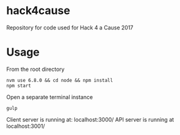 # hack4cause
Repository for code used for Hack 4 a Cause 2017

# Usage

From the root directory

```
nvm use 6.8.0 && cd node && npm install
npm start
```

Open a separate terminal instance

```
gulp
```

Client server is running at: localhost:3000/
API server is running at localhost:3001/